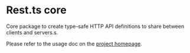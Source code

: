Rest.ts core
============

Core package to create type-safe HTTP API definitions to share between clients and servers.s.

Please refer to the usage doc on the [project homepage](https://code.hmil.fr/rest.ts).
